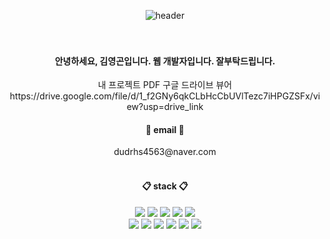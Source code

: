 <div align="center">
  
  ![header](https://capsule-render.vercel.app/api?type=waving&text=Hello%200gon's%20World!&animation=fadeIn&color=random)
  <br/>
  <br/>
  <br/>
  <h4>안녕하세요, 김영곤입니다. 웹 개발자입니다. 잘부탁드립니다.</h4>
  내 프로젝트 PDF 구글 드라이브 뷰어
  <br/>
  https://drive.google.com/file/d/1_f2GNy6qkCLbHcCbUVlTezc7iHPGZSFx/view?usp=drive_link
  <br/>
  <h4>📧 email 📧</h4>
  dudrhs4563@naver.com
  <br/>
  <br/>
  <h4>📋 stack 📋</h4>
  <img src="https://img.shields.io/badge/JAVA-007396?style=for-the-badge&logo=Java&logoColor=white">
  <img src="https://img.shields.io/badge/JavaScript-F7DF1E?style=for-the-badge&logo=JavaScript&logoColor=white">
  <img src="https://img.shields.io/badge/Spring-6DB33F?style=for-the-badge&logo=Spring&logoColor=white">
  <img src="https://img.shields.io/badge/HTML5-E34F26?style=for-the-badge&logo=HTML5&logoColor=white">
  <img src="https://img.shields.io/badge/CSS3-1572B6?style=for-the-badge&logo=CSS3&logoColor=white"> <br>
  <img src="https://img.shields.io/badge/MySQL-4479A1?style=for-the-badge&logo=MySQL&logoColor=white">
  <img src="https://img.shields.io/badge/aws-232F3E?style=for-the-badge&logo=Amazon aws&logoColor=white">
  <img src="https://img.shields.io/badge/Eclipse-2C2255?style=for-the-badge&logo=Eclipse%20IDE&logoColor=white">
  <img src="https://img.shields.io/badge/github-181717?style=for-the-badge&logo=github&logoColor=white">
  <img src="https://img.shields.io/badge/VSCode-007ACC?style=for-the-badge&logo=VisualStudioCode&logoColor=white">
  <img src="https://img.shields.io/badge/AWS-E34F26?style=for-the-badge&logo=AWS&logoColor=white">
  <br/>



</div>
